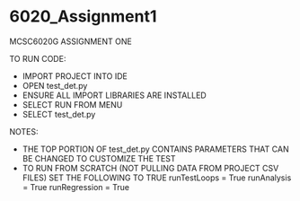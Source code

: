 # 6020_Assignment1

MCSC6020G ASSIGNMENT ONE

TO RUN CODE:
- IMPORT PROJECT INTO IDE
- OPEN test_det.py
- ENSURE ALL IMPORT LIBRARIES ARE INSTALLED
- SELECT RUN FROM MENU
- SELECT test_det.py

NOTES:
- THE TOP PORTION OF test_det.py CONTAINS PARAMETERS
  THAT CAN BE CHANGED TO CUSTOMIZE THE TEST
- TO RUN FROM SCRATCH (NOT PULLING DATA FROM PROJECT
  CSV FILES) SET THE FOLLOWING TO TRUE
   runTestLoops = True
   runAnalysis = True
   runRegression = True

